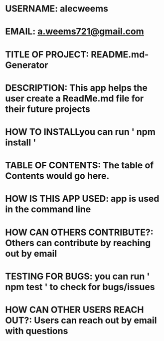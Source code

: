 
  # USERNAME: alecweems
  # EMAIL: a.weems721@gmail.com
  # TITLE OF PROJECT: README.md-Generator
  # DESCRIPTION: This app helps the user create a ReadMe.md file for their future projects
  # HOW TO INSTALLyou can run ' npm install '
  # TABLE OF CONTENTS: The table of Contents would go here.
  # HOW IS THIS APP USED: app is used in the command line 
  # HOW CAN OTHERS CONTRIBUTE?: Others can contribute by reaching out by email
  # TESTING FOR BUGS: you can run ' npm test ' to check for bugs/issues
  # HOW CAN OTHER USERS REACH OUT?: Users can reach out by email with questions
  
  
